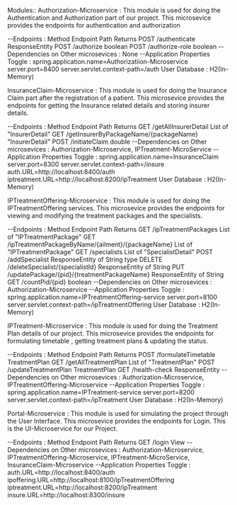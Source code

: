 Modules::
Authorization-Microservice :
This module is used for doing the Authentication and Authorization part of our project. This microsevice provides the endpoints for authentication and authorization

--Endpoints :
Method	Endpoint Path	Returns
POST	/authenticate	ResponseEntity
POST	/authorize	boolean
POST	/authorize-role	boolean
--Dependencies on Other microsevices : None
--Application Properties Toggle :
spring.application.name=Authorizatiion-Microservice
server.port=8400
server.servlet.context-path=/auth
User Database : H2(In-Memory)

InsuranceClaim-Microservice :
This module is used for doing the Insurance Claim part after the registration of a patient. This microsevice provides the endpoints for getting the Insurance related details and storing insurer details.

--Endpoints :
Method	Endpoint Path	Returns
GET	/getAllInsurerDetail	List of "InsurerDetail"
GET	/getInsurerByPackageName/{packageName}	"InsurerDetail"
POST	/initiateClaim	double
--Dependencies on Other microsevices : Authorization-Microservice, IPTreatment-MicroService
--Application Properties Toggle :
spring.application.name=InsuranceClaim
server.port=8300
server.servlet.context-path=/insure
auth.URL=http://localhost:8400/auth
iptreatment.URL=http://localhost:8200/ipTreatment
User Database : H2(In-Memory)

IPTreatmentOffering-Microservice :
This module is used for doing the IPTreatmentOffering services. This microsevice provides the endpoints for viewing and modifying the treatment packages and the specialists.

--Endpoints :
Method	Endpoint Path	Returns
GET	/ipTreatmentPackages	List of "IPTreatmentPackage"
GET	/ipTreatmentPackageByName/{ailment}/{packageName}	List of "IPTreatmentPackage"
GET	/specialists	List of "SpecialistDetail"
POST	/addSpecialist	ResponseEntity of String type
DELETE	/deleteSpecialist/{specialistId}	ResponseEntity of String
PUT	/updatePackage/{pid}/{treatmentPackageName}	ResponseEntity of String
GET	/countPid/{pid}	boolean
--Dependencies on Other microsevices : Authorization-Microservice
--Application Properties Toggle :
spring.application.name=IPTreatmentOffering-service
server.port=8100
server.servlet.context-path=/ipTreatmentOffering
User Database : H2(In-Memory)

IPTreatment-Microservice :
This module is used for doing the Treatment Plan details of our project. This microsevice provides the endpoints for formulating timetable , getting treatment plans & updating the status.

--Endpoints :
Method	Endpoint Path	Returns
POST	/formulateTimetable	TreatmentPlan
GET	/getAllTreatmentPlan	List of "TreatmentPlan"
POST	/updateTreatmentPlan	TreatmentPlan
GET	/health-check	ResponseEntity
--Dependencies on Other microsevices : Authorization-Microservice, IPTreatmentOffering-Microservice
--Application Properties Toggle :
spring.application.name=IPTreatment-service
server.port=8200
server.servlet.context-path=/ipTreatment
User Database : H2(In-Memory)

Portal-Microservice :
This module is used for simulating the project through the User Interface. This microsevice provides the endpoints for Login. This is the UI-Microservice for our Project.

--Endpoints :
Method	Endpoint Path	Returns
GET	/login	View
--Dependencies on Other microsevices : Authorization-Microservice, IPTreatmentOffering-Microservice, IPTreatment-MicroService, InsuranceClaim-Microservice
--Application Properties Toggle :
auth.URL=http://localhost:8400/auth
ipoffering.URL=http://localhost:8100/ipTreatmentOffering
iptreatment.URL=http://localhost:8200/ipTreatment
insure.URL=http://localhost:8300/insure
